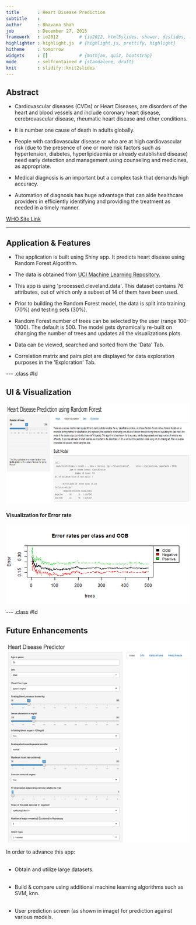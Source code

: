 ```yaml
---
title       : Heart Disease Prediction
subtitle    : 
author      : Bhavana Shah
job         : December 27, 2015
framework   : io2012        # {io2012, html5slides, shower, dzslides, ...}
highlighter : highlight.js  # {highlight.js, prettify, highlight}
hitheme     : tomorrow      
widgets     : []            # {mathjax, quiz, bootstrap}
mode        : selfcontained # {standalone, draft}
knit        : slidify::knit2slides
---
```


## Abstract
- Cardiovascular diseases (CVDs) or Heart Diseases, are disorders of the heart and blood vessels and include coronary heart disease, cerebrovascular disease, rheumatic heart disease and other conditions. 

- It is number one cause of death in adults globally. 

- People with cardiovascular disease or who are at high cardiovascular risk (due to the presence of one or more risk factors such as hypertension, diabetes, hyperlipidaemia or already established disease) need early detection and management using counseling and medicines, as appropriate.

- Medical diagnosis is an important but a complex task that demands high accuracy.
 
- Automation of diagnosis has huge advantage that can aide healthcare providers in efficiently identifying and providing the treatment as needed in a timely manner.
 

<a href = http://www.who.int/cardiovascular_diseases/en/>WHO Site Link</a>

--- 

## Application & Features
- The application is built using Shiny app. It predicts heart disease using Random Forest Algorithm.

- The data is obtained from  <a href = https://archive.ics.uci.edu/ml/datasets/Heart+Disease>UCI Machine Learning Repository.</a>
 
- This app is using 'processed.cleveland.data'. This dataset contains 76 attributes, out of which only a subset of 14 of them have been used. 

- Prior to building the Random Forest model, the data is split into training (70%) and testing sets (30%).

- Random Forest number of trees can be selected by the user (range 100-1000). The default is 500. The model gets dynamically re-built on changing the number of trees and updates all the visualizations plots.

- Data can be viewed, searched and sorted from the 'Data' Tab.

- Correlation matrix and pairs plot are displayed for data exploration purposes in the 'Exploration' Tab.

--- .class #Id 

## UI & Visualization
 <img src= "./assets/img/uiSS.png" height='275' width='900'/> 
 
#### Visualization for Error rate
<img src="assets/fig/unnamed-chunk-1-1.png" title="plot of chunk unnamed-chunk-1" alt="plot of chunk unnamed-chunk-1" style="display: block; margin: auto;" />

--- .class #Id 

## Future Enhancements
<div class="columns-2">
  <img src= "./assets/img/futureScope.png" height='550'/> 

<p>

In order to advance this app:<br/><br/>

- Obtain and utilize large datasets.<br/><br/>

- Build & compare using additional machine learning algorithms such as SVM, knn.<br/><br/>

- User prediction screen (as shown in image) for prediction against various models.<br/><br/>

</p>
</div>



